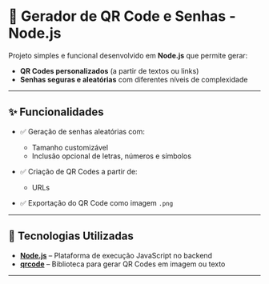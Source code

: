 # 🔐 Gerador de QR Code e Senhas - Node.js

Projeto simples e funcional desenvolvido em **Node.js** que permite gerar:

- **QR Codes personalizados** (a partir de textos ou links)
- **Senhas seguras e aleatórias** com diferentes níveis de complexidade

---

## ✨ Funcionalidades

- ✅ Geração de senhas aleatórias com:
  - Tamanho customizável
  - Inclusão opcional de letras, números e símbolos

- ✅ Criação de QR Codes a partir de:
  - URLs

- ✅ Exportação do QR Code como imagem `.png`

---

## 🚀 Tecnologias Utilizadas

- **[Node.js](https://nodejs.org/)** – Plataforma de execução JavaScript no backend
- **[qrcode](https://www.npmjs.com/package/qrcode)** – Biblioteca para gerar QR Codes em imagem ou texto


---
